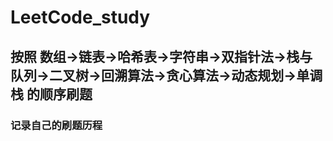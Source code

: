 # LeetCode_study
## 按照 数组->链表->哈希表->字符串->双指针法->栈与队列->二叉树->回溯算法->贪心算法->动态规划->单调栈 的顺序刷题
### 记录自己的刷题历程
